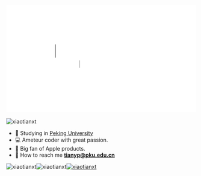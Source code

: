 <p align="center"><img src="img/profile1.gif"></img><p>

<p align="left"> <img src="https://komarev.com/ghpvc/?username=xiaotianxt&label=Profile%20views&color=0e75b6&style=flat" alt="xiaotianxt" /> </p>


- :school: Studying in [Peking University](pku.edu.cn)
- :computer: Ameteur coder with great passion.
- :apple: Big fan of Apple products.
- :email: How to reach me **tianyp@pku.edu.cn**

<p><img align="left" src="https://github-readme-stats.vercel.app/api/top-langs?username=xiaotianxt&show_icons=true&locale=en&layout=compact" alt="xiaotianxt" /></p>

<p><img align="left" src="https://github-readme-stats.vercel.app/api?username=xiaotianxt&show_icons=true&locale=en" alt="xiaotianxt" /></p>

<p align="left"> <a href="https://github.com/ryo-ma/github-profile-trophy"><img src="https://github-profile-trophy.vercel.app/?username=xiaotianxt" alt="xiaotianxt" /></a> </p>
